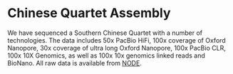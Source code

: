 # Chinese Quartet Assembly
We have sequenced a Southern Chinese Quartet with a number of technologies. The data includes 50x PacBio HiFi, 100x coverage of Oxford Nanopore, 30x coverage of ultra long Oxford Nanopore, 100x PacBio CLR, 100x 10X Genomics, as well as 100x 10x genomics linked reads and BioNano. All raw data is available from [NODE](lll).
